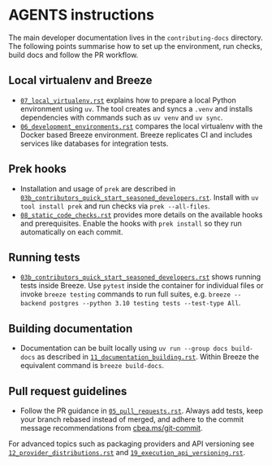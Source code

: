 <!--
 Licensed to the Apache Software Foundation (ASF) under one
 or more contributor license agreements.  See the NOTICE file
 distributed with this work for additional information
 regarding copyright ownership.  The ASF licenses this file
 to you under the Apache License, Version 2.0 (the
 "License"); you may not use this file except in compliance
 with the License.  You may obtain a copy of the License at

   http://www.apache.org/licenses/LICENSE-2.0

 Unless required by applicable law or agreed to in writing,
 software distributed under the License is distributed on an
 "AS IS" BASIS, WITHOUT WARRANTIES OR CONDITIONS OF ANY
 KIND, either express or implied.  See the License for the
 specific language governing permissions and limitations
 under the License.
 -->

# AGENTS instructions

The main developer documentation lives in the `contributing-docs` directory. The following points summarise
how to set up the environment, run checks, build docs and follow the PR workflow.

## Local virtualenv and Breeze

- [`07_local_virtualenv.rst`](contributing-docs/07_local_virtualenv.rst) explains how to prepare a local Python environment using `uv`. The tool creates and syncs a `.venv` and installs dependencies with commands such as `uv venv` and `uv sync`.
- [`06_development_environments.rst`](contributing-docs/06_development_environments.rst) compares the local virtualenv with the Docker based Breeze environment. Breeze replicates CI and includes services like databases for integration tests.

## Prek hooks

- Installation and usage of `prek` are described in [`03b_contributors_quick_start_seasoned_developers.rst`](contributing-docs/03b_contributors_quick_start_seasoned_developers.rst). Install with `uv tool install prek` and run checks via `prek --all-files`.
- [`08_static_code_checks.rst`](contributing-docs/08_static_code_checks.rst) provides more details on the available hooks and prerequisites. Enable the hooks with `prek install` so they run automatically on each commit.

## Running tests

- [`03b_contributors_quick_start_seasoned_developers.rst`](contributing-docs/03b_contributors_quick_start_seasoned_developers.rst) shows running tests inside Breeze. Use `pytest` inside the container for individual files or invoke `breeze testing` commands to run full suites, e.g. `breeze --backend postgres --python 3.10 testing tests --test-type All`.

## Building documentation

- Documentation can be built locally using `uv run --group docs build-docs` as described in [`11_documentation_building.rst`](contributing-docs/11_documentation_building.rst). Within Breeze the equivalent command is `breeze build-docs`.

## Pull request guidelines

- Follow the PR guidance in [`05_pull_requests.rst`](contributing-docs/05_pull_requests.rst). Always add tests, keep your branch rebased instead of merged, and adhere to the commit message recommendations from [cbea.ms/git-commit](https://cbea.ms/git-commit/).

For advanced topics such as packaging providers and API versioning see [`12_provider_distributions.rst`](contributing-docs/12_provider_distributions.rst) and [`19_execution_api_versioning.rst`](contributing-docs/19_execution_api_versioning.rst).
